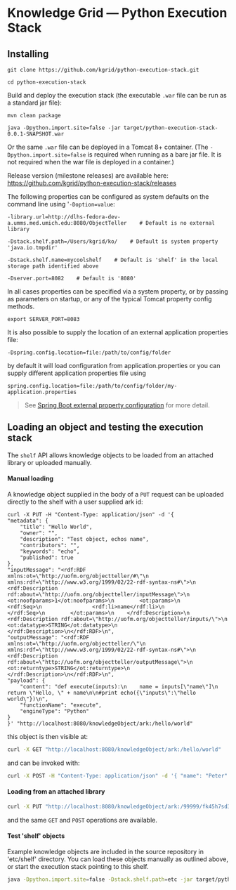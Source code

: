 # Knowledge Grid — Python Execution Stack

## Installing

    git clone https://github.com/kgrid/python-execution-stack.git

    cd python-execution-stack

Build and deploy the execution stack (the executable `.war` file can be run as a standard jar file):

    mvn clean package

    java -Dpython.import.site=false -jar target/python-execution-stack-0.0.1-SNAPSHOT.war

Or the same `.war` file can be deployed in a Tomcat 8+ container. (The `-Dpython.import.site=false` is required when running as a
bare jar file.  It is not required when the war file is deployed in a container.)

Release version (milestone releases) are available here: https://github.com/kgrid/python-execution-stack/releases


The following properties can be configured as system defaults on the command line using '`-Doption=value`:


    -library.url=http://dlhs-fedora-dev-a.umms.med.umich.edu:8080/ObjectTeller    # Default is no external library

    -Dstack.shelf.path=/Users/kgrid/ko/    # Default is system property 'java.io.tmpdir'

    -Dstack.shelf.name=mycoolshelf    # Default is 'shelf' in the local storage path identified above

    -Dserver.port=8082    # Default is '8080'

In all cases properties can be specified via a system property, or by passing
as parameters on startup, or any of the typical Tomcat property config methods.

    export SERVER_PORT=8083

It is also possible to supply the location of an external application properties file:

    -Dspring.config.location=file:/path/to/config/folder

 by default it will load configuration from application.properties
    or you can supply different application properties file using

    spring.config.location=file:/path/to/config/folder/my-application.properties

> See [Spring Boot external property configuration](https://docs.spring.io/spring-boot/docs/current/reference/html/boot-features-external-config.html) for more detail.


## Loading an object and testing the execution stack

The `shelf` API allows knowledge objects to be loaded from an attached library or uploaded manually.

#### Manual loading

A knowledge object supplied in the body of a `PUT` request can be uploaded directly to
the shelf with a user  supplied ark id:

```
curl -X PUT -H "Content-Type: application/json" -d '{
"metadata": {
    "title": "Hello World",
    "owner": "",
    "description": "Test object, echos name",
    "contributors": "",
    "keywords": "echo",
    "published": true
},
"inputMessage": "<rdf:RDF xmlns:ot=\"http://uofm.org/objectteller/#\"\n         xmlns:rdf=\"http://www.w3.org/1999/02/22-rdf-syntax-ns#\">\n    <rdf:Description rdf:about=\"http://uofm.org/objectteller/inputMessage\">\n        <ot:noofparams>1</ot:noofparams>\n        <ot:params>\n            <rdf:Seq>\n                <rdf:li>name</rdf:li>\n            </rdf:Seq>\n        </ot:params>\n    </rdf:Description>\n    <rdf:Description rdf:about=\"http://uofm.org/objectteller/inputs/\">\n        <ot:datatype>STRING</ot:datatype>\n    </rdf:Description>\n</rdf:RDF>\n",
"outputMessage": "<rdf:RDF xmlns:ot=\"http://uofm.org/objectteller/\"\n  xmlns:rdf=\"http://www.w3.org/1999/02/22-rdf-syntax-ns#\">\n  <rdf:Description rdf:about=\"http://uofm.org/objectteller/outputMessage\">\n    <ot:returntype>STRING</ot:returntype>\n  </rdf:Description>\n</rdf:RDF>\n",
"payload": {
    "content": "def execute(inputs):\n    name = inputs[\"name\"]\n    return \"Hello, \" + name\n\n#print echo({\"inputs\":\"hello world\"})\n",
    "functionName": "execute",
    "engineType": "Python"
}
}' "http://localhost:8080/knowledgeObject/ark:/hello/world"
```

this object is then visible at:

```bash
curl -X GET "http://localhost:8080/knowledgeObject/ark:/hello/world"
  ```

and can be invoked with:

```bash
curl -X POST -H "Content-Type: application/json" -d '{ "name": "Peter" }' "http://localhost:8080/knowledgeObject/ark:/hello/world/result"
```

#### Loading from an attached library


```bash
curl -X PUT "http://localhost:8080/knowledgeObject/ark:/99999/fk45h7sd3p"
   ```

and the same `GET` and `POST` operations are available.

#### Test 'shelf' objects

Example knowledge objects are included in the source repository in 'etc/shelf' directory.
You can load these  objects manually as outlined above, or start the execution stack
pointing to this shelf.

```bash
java -Dpython.import.site=false -Dstack.shelf.path=etc -jar target/python-execution-stack-0.0.1-SNAPSHOT.war
```


